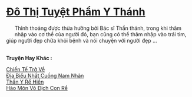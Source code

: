 <a href="https://truyentiki.com/do-thi-tuyet-pham-y-thanh.33787/" title="Đô Thị Tuyệt Phẩm Y Thánh"><h1>Đô Thị Tuyệt Phẩm Y Thánh</h1></a><div style="display:table"><img align="right" style="float: left; padding: 10px;" src="https://truyentiki.com/images/story/200x260/33787.jpg" alt="">Thỉnh thoảng được thừa hưởng bởi Bác sĩ Thần thánh, trong khi thâm nhập vào cơ thể của người đó, bạn cũng có thể thâm nhập vào trái tim, giúp người đẹp chữa khỏi bệnh và nói chuyện với người đẹp ...</div><p><br><b>Truyện Hay Khác :</b></p><a href="https://truyentiki.com/chien-te-tro-ve.33786/" alt="Chiến Tế Trở Về">Chiến Tế Trở Về</a><br/><a href="https://github.com/nownovels/top500/tree/master/truyenhay/33931/" alt="Địa Biểu Nhất Cuồng Nam Nhân">Địa Biểu Nhất Cuồng Nam Nhân</a><br/><a href="https://github.com/nownovels/top500/tree/master/truyenhay/33871/" alt="Thần Y Rể Hiền">Thần Y Rể Hiền</a><br/><a href="https://github.com/nownovels/top500/tree/master/truyenhay/33934/" alt="Hào Môn Vô Địch Con Rể">Hào Môn Vô Địch Con Rể</a><br/>
